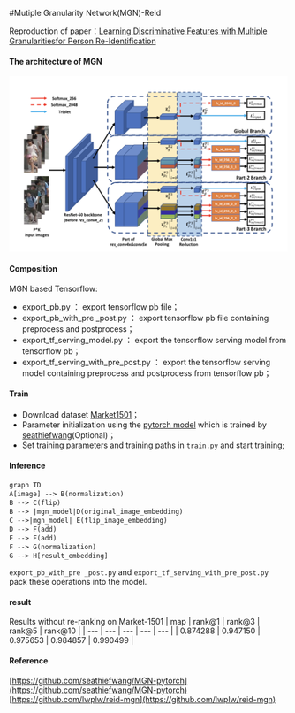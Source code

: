 #Mutiple Granularity Network(MGN)-ReId

Reproduction of paper：[Learning Discriminative Features with Multiple Granularitiesfor Person Re-Identification](https://arxiv.org/pdf/1804.01438.pdf)

#### The architecture of MGN
![The architecture of MGN](./doc/archiecture.png)
#### Composition
MGN based Tensorflow:
 - export_pb.py ： export tensorflow pb file；
 - export_pb_with_pre
_post.py ： export tensorflow pb file containing preprocess and postprocess；
- export_tf_serving_model.py ： export the tensorflow serving model from tensorflow pb；
- export_tf_serving_with_pre_post.py ： export the tensorflow serving model containing preprocess and postprocess from tensorflow pb；

#### Train
 - Download dataset [Market1501](http://www.liangzheng.org/Project/project_reid.html)；
 - Parameter initialization using the [pytorch model](https://pan.baidu.com/s/1DbZsT16yIITTkmjRW1ifWQ?errno=0&errmsg=Auth%20Login%20Sucess&&bduss=&ssnerror=0&traceid=) which is trained by [seathiefwang](https://github.com/seathiefwang/MGN-pytorch)(Optional)；
 - Set training parameters and training paths in ```train.py``` and start training;

#### Inference
```mermaid
graph TD
A[image] --> B(normalization)
B --> C(flip)
B --> |mgn_model|D(original_image_embedding)
C -->|mgn_model| E(flip_image_embedding)
D --> F(add)
E --> F(add)
F --> G(normalization)
G --> H[result_embedding]
```
`export_pb_with_pre
_post.py` and `export_tf_serving_with_pre_post.py` pack these operations into the model.

#### result
Results without re-ranking on Market-1501
| map | rank@1 | rank@3 | rank@5 | rank@10 |
| --- | --- | --- | --- | --- |
| 0.874288 | 0.947150 | 0.975653 | 0.984857 | 0.990499 |
#### Reference
[https://github.com/seathiefwang/MGN-pytorch](https://github.com/seathiefwang/MGN-pytorch)
[https://github.com/lwplw/reid-mgn](https://github.com/lwplw/reid-mgn)